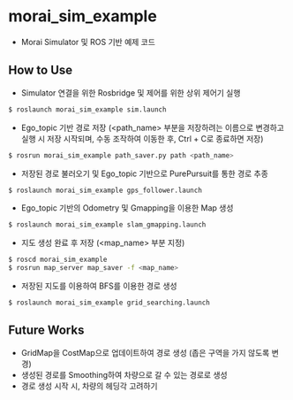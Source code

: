 # morai_sim_example
- Morai Simulator 및 ROS 기반 예제 코드

## How to Use
- Simulator 연결을 위한 Rosbridge 및 제어를 위한 상위 제어기 실행
```bash
$ roslaunch morai_sim_example sim.launch
```
- Ego_topic 기반 경로 저장 (<path_name> 부분을 저장하려는 이름으로 변경하고 실행 시 저장 시작되며, 수동 조작하여 이동한 후, Ctrl + C로 종료하면 저장)
```bash
$ rosrun morai_sim_example path_saver.py path <path_name>
```
- 저장된 경로 불러오기 및 Ego_topic 기반으로 PurePursuit를 통한 경로 추종
```bash
$ roslaunch morai_sim_example gps_follower.launch
```
- Ego_topic 기반의 Odometry 및 Gmapping을 이용한 Map 생성
```bash
$ roslaunch morai_sim_example slam_gmapping.launch
```
- 지도 생성 완료 후 저장 (<map_name> 부분 지정)
```bash
$ roscd morai_sim_example
$ rosrun map_server map_saver -f <map_name>
```
- 저장된 지도를 이용하여 BFS를 이용한 경로 생성
```bash
$ roslaunch morai_sim_example grid_searching.launch
```

## Future Works
- GridMap을 CostMap으로 업데이트하여 경로 생성 (좁은 구역을 가지 않도록 변경)
- 생성된 경로를 Smoothing하여 차량으로 갈 수 있는 경로로 생성
- 경로 생성 시작 시, 차량의 헤딩각 고려하기